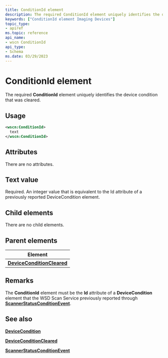 ```yaml
---
title: ConditionId element
description: The required ConditionId element uniquely identifies the device condition that was cleared.
keywords: ["ConditionId element Imaging Devices"]
topic_type:
- apiref
ms.topic: reference
api_name:
- wscn ConditionId
api_type:
- Schema
ms.date: 03/29/2023
---
```


# ConditionId element

The required **ConditionId** element uniquely identifies the device condition that was cleared.

## Usage

```xml
<wscn:ConditionId>
  text
</wscn:ConditionId>
```

## Attributes

There are no attributes.

## Text value

Required. An integer value that is equivalent to the Id attribute of a previously reported DeviceCondition element.

## Child elements

There are no child elements.

## Parent elements

| Element |
|--|
| [**DeviceConditionCleared**](deviceconditioncleared.md) |

## Remarks

The **ConditionId** element must be the **Id** attribute of a **DeviceCondition** element that the WSD Scan Service previously reported through [**ScannerStatusConditionEvent**](scannerstatusconditionevent.md).

## See also

[**DeviceCondition**](devicecondition.md)

[**DeviceConditionCleared**](deviceconditioncleared.md)

[**ScannerStatusConditionEvent**](scannerstatusconditionevent.md)
